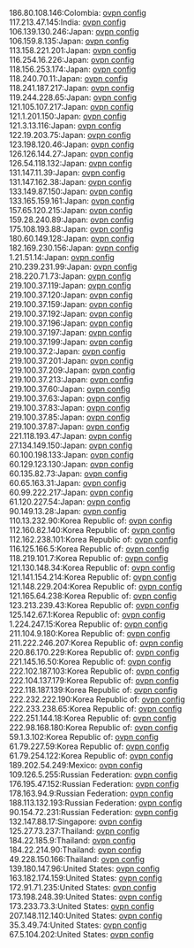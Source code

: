 186.80.108.146:Colombia: [ovpn config](vpn/186_80_108_146.ovpn)  
117.213.47.145:India: [ovpn config](vpn/117_213_47_145.ovpn)  
106.139.130.246:Japan: [ovpn config](vpn/106_139_130_246.ovpn)  
106.159.8.135:Japan: [ovpn config](vpn/106_159_8_135.ovpn)  
113.158.221.201:Japan: [ovpn config](vpn/113_158_221_201.ovpn)  
116.254.16.226:Japan: [ovpn config](vpn/116_254_16_226.ovpn)  
118.156.253.174:Japan: [ovpn config](vpn/118_156_253_174.ovpn)  
118.240.70.11:Japan: [ovpn config](vpn/118_240_70_11.ovpn)  
118.241.187.217:Japan: [ovpn config](vpn/118_241_187_217.ovpn)  
119.244.228.65:Japan: [ovpn config](vpn/119_244_228_65.ovpn)  
121.105.107.217:Japan: [ovpn config](vpn/121_105_107_217.ovpn)  
121.1.201.150:Japan: [ovpn config](vpn/121_1_201_150.ovpn)  
121.3.13.116:Japan: [ovpn config](vpn/121_3_13_116.ovpn)  
122.19.203.75:Japan: [ovpn config](vpn/122_19_203_75.ovpn)  
123.198.120.46:Japan: [ovpn config](vpn/123_198_120_46.ovpn)  
126.126.144.27:Japan: [ovpn config](vpn/126_126_144_27.ovpn)  
126.54.118.132:Japan: [ovpn config](vpn/126_54_118_132.ovpn)  
131.147.11.39:Japan: [ovpn config](vpn/131_147_11_39.ovpn)  
131.147.162.38:Japan: [ovpn config](vpn/131_147_162_38.ovpn)  
133.149.87.150:Japan: [ovpn config](vpn/133_149_87_150.ovpn)  
133.165.159.161:Japan: [ovpn config](vpn/133_165_159_161.ovpn)  
157.65.120.215:Japan: [ovpn config](vpn/157_65_120_215.ovpn)  
159.28.240.89:Japan: [ovpn config](vpn/159_28_240_89.ovpn)  
175.108.193.88:Japan: [ovpn config](vpn/175_108_193_88.ovpn)  
180.60.149.128:Japan: [ovpn config](vpn/180_60_149_128.ovpn)  
182.169.230.156:Japan: [ovpn config](vpn/182_169_230_156.ovpn)  
1.21.51.14:Japan: [ovpn config](vpn/1_21_51_14.ovpn)  
210.239.231.99:Japan: [ovpn config](vpn/210_239_231_99.ovpn)  
218.220.71.73:Japan: [ovpn config](vpn/218_220_71_73.ovpn)  
219.100.37.119:Japan: [ovpn config](vpn/219_100_37_119.ovpn)  
219.100.37.120:Japan: [ovpn config](vpn/219_100_37_120.ovpn)  
219.100.37.159:Japan: [ovpn config](vpn/219_100_37_159.ovpn)  
219.100.37.192:Japan: [ovpn config](vpn/219_100_37_192.ovpn)  
219.100.37.196:Japan: [ovpn config](vpn/219_100_37_196.ovpn)  
219.100.37.197:Japan: [ovpn config](vpn/219_100_37_197.ovpn)  
219.100.37.199:Japan: [ovpn config](vpn/219_100_37_199.ovpn)  
219.100.37.2:Japan: [ovpn config](vpn/219_100_37_2.ovpn)  
219.100.37.201:Japan: [ovpn config](vpn/219_100_37_201.ovpn)  
219.100.37.209:Japan: [ovpn config](vpn/219_100_37_209.ovpn)  
219.100.37.213:Japan: [ovpn config](vpn/219_100_37_213.ovpn)  
219.100.37.60:Japan: [ovpn config](vpn/219_100_37_60.ovpn)  
219.100.37.63:Japan: [ovpn config](vpn/219_100_37_63.ovpn)  
219.100.37.83:Japan: [ovpn config](vpn/219_100_37_83.ovpn)  
219.100.37.85:Japan: [ovpn config](vpn/219_100_37_85.ovpn)  
219.100.37.87:Japan: [ovpn config](vpn/219_100_37_87.ovpn)  
221.118.193.47:Japan: [ovpn config](vpn/221_118_193_47.ovpn)  
27.134.149.150:Japan: [ovpn config](vpn/27_134_149_150.ovpn)  
60.100.198.133:Japan: [ovpn config](vpn/60_100_198_133.ovpn)  
60.129.123.130:Japan: [ovpn config](vpn/60_129_123_130.ovpn)  
60.135.82.73:Japan: [ovpn config](vpn/60_135_82_73.ovpn)  
60.65.163.31:Japan: [ovpn config](vpn/60_65_163_31.ovpn)  
60.99.222.217:Japan: [ovpn config](vpn/60_99_222_217.ovpn)  
61.120.227.54:Japan: [ovpn config](vpn/61_120_227_54.ovpn)  
90.149.13.28:Japan: [ovpn config](vpn/90_149_13_28.ovpn)  
110.13.232.90:Korea Republic of: [ovpn config](vpn/110_13_232_90.ovpn)  
112.160.82.140:Korea Republic of: [ovpn config](vpn/112_160_82_140.ovpn)  
112.162.238.101:Korea Republic of: [ovpn config](vpn/112_162_238_101.ovpn)  
116.125.166.5:Korea Republic of: [ovpn config](vpn/116_125_166_5.ovpn)  
118.219.101.7:Korea Republic of: [ovpn config](vpn/118_219_101_7.ovpn)  
121.130.148.34:Korea Republic of: [ovpn config](vpn/121_130_148_34.ovpn)  
121.141.154.214:Korea Republic of: [ovpn config](vpn/121_141_154_214.ovpn)  
121.148.229.204:Korea Republic of: [ovpn config](vpn/121_148_229_204.ovpn)  
121.165.64.238:Korea Republic of: [ovpn config](vpn/121_165_64_238.ovpn)  
123.213.239.43:Korea Republic of: [ovpn config](vpn/123_213_239_43.ovpn)  
125.142.67.1:Korea Republic of: [ovpn config](vpn/125_142_67_1.ovpn)  
1.224.247.15:Korea Republic of: [ovpn config](vpn/1_224_247_15.ovpn)  
211.104.9.180:Korea Republic of: [ovpn config](vpn/211_104_9_180.ovpn)  
211.222.246.207:Korea Republic of: [ovpn config](vpn/211_222_246_207.ovpn)  
220.86.170.229:Korea Republic of: [ovpn config](vpn/220_86_170_229.ovpn)  
221.145.16.50:Korea Republic of: [ovpn config](vpn/221_145_16_50.ovpn)  
222.102.187.103:Korea Republic of: [ovpn config](vpn/222_102_187_103.ovpn)  
222.104.137.179:Korea Republic of: [ovpn config](vpn/222_104_137_179.ovpn)  
222.118.187.139:Korea Republic of: [ovpn config](vpn/222_118_187_139.ovpn)  
222.232.222.190:Korea Republic of: [ovpn config](vpn/222_232_222_190.ovpn)  
222.233.238.65:Korea Republic of: [ovpn config](vpn/222_233_238_65.ovpn)  
222.251.144.18:Korea Republic of: [ovpn config](vpn/222_251_144_18.ovpn)  
222.98.168.180:Korea Republic of: [ovpn config](vpn/222_98_168_180.ovpn)  
59.1.3.102:Korea Republic of: [ovpn config](vpn/59_1_3_102.ovpn)  
61.79.227.59:Korea Republic of: [ovpn config](vpn/61_79_227_59.ovpn)  
61.79.254.122:Korea Republic of: [ovpn config](vpn/61_79_254_122.ovpn)  
189.202.54.249:Mexico: [ovpn config](vpn/189_202_54_249.ovpn)  
109.126.5.255:Russian Federation: [ovpn config](vpn/109_126_5_255.ovpn)  
176.195.47.152:Russian Federation: [ovpn config](vpn/176_195_47_152.ovpn)  
178.163.94.9:Russian Federation: [ovpn config](vpn/178_163_94_9.ovpn)  
188.113.132.193:Russian Federation: [ovpn config](vpn/188_113_132_193.ovpn)  
90.154.72.231:Russian Federation: [ovpn config](vpn/90_154_72_231.ovpn)  
132.147.88.17:Singapore: [ovpn config](vpn/132_147_88_17.ovpn)  
125.27.73.237:Thailand: [ovpn config](vpn/125_27_73_237.ovpn)  
184.22.185.9:Thailand: [ovpn config](vpn/184_22_185_9.ovpn)  
184.22.214.90:Thailand: [ovpn config](vpn/184_22_214_90.ovpn)  
49.228.150.166:Thailand: [ovpn config](vpn/49_228_150_166.ovpn)  
139.180.147.96:United States: [ovpn config](vpn/139_180_147_96.ovpn)  
163.182.174.159:United States: [ovpn config](vpn/163_182_174_159.ovpn)  
172.91.71.235:United States: [ovpn config](vpn/172_91_71_235.ovpn)  
173.198.248.39:United States: [ovpn config](vpn/173_198_248_39.ovpn)  
173.233.73.3:United States: [ovpn config](vpn/173_233_73_3.ovpn)  
207.148.112.140:United States: [ovpn config](vpn/207_148_112_140.ovpn)  
35.3.49.74:United States: [ovpn config](vpn/35_3_49_74.ovpn)  
67.5.104.202:United States: [ovpn config](vpn/67_5_104_202.ovpn)  
